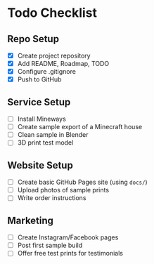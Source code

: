 # Todo Checklist

## Repo Setup
- [x] Create project repository
- [x] Add README, Roadmap, TODO
- [x] Configure .gitignore
- [x] Push to GitHub

## Service Setup
- [ ] Install Mineways
- [ ] Create sample export of a Minecraft house
- [ ] Clean sample in Blender
- [ ] 3D print test model

## Website Setup
- [ ] Create basic GitHub Pages site (using `docs/`)
- [ ] Upload photos of sample prints
- [ ] Write order instructions

## Marketing
- [ ] Create Instagram/Facebook pages
- [ ] Post first sample build
- [ ] Offer free test prints for testimonials
